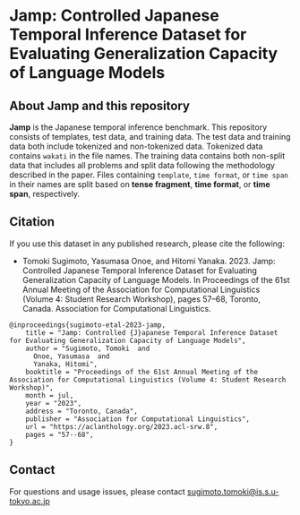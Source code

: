 # Jamp: Controlled Japanese Temporal Inference Dataset for Evaluating Generalization Capacity of Language Models

## About Jamp and this repository

**Jamp** is the Japanese temporal inference benchmark. This repository consists of templates, test data, and training data. The test data and training data both include tokenized and non-tokenized data. Tokenized data contains `wakati` in the file names. The training data contains both non-split data that includes all problems and split data following the methodology described in the paper. Files containing `template`, `time format`, or `time span` in their names are split based on **tense fragment**, **time format**, or **time span**, respectively.


## Citation

If you use this dataset in any published research, please cite the following:

- Tomoki Sugimoto, Yasumasa Onoe, and Hitomi Yanaka. 2023. Jamp: Controlled Japanese Temporal Inference Dataset for Evaluating Generalization Capacity of Language Models. In Proceedings of the 61st Annual Meeting of the Association for Computational Linguistics (Volume 4: Student Research Workshop), pages 57–68, Toronto, Canada. Association for Computational Linguistics.

```
@inproceedings{sugimoto-etal-2023-jamp,
    title = "Jamp: Controlled {J}apanese Temporal Inference Dataset for Evaluating Generalization Capacity of Language Models",
    author = "Sugimoto, Tomoki  and
      Onoe, Yasumasa  and
      Yanaka, Hitomi",
    booktitle = "Proceedings of the 61st Annual Meeting of the Association for Computational Linguistics (Volume 4: Student Research Workshop)",
    month = jul,
    year = "2023",
    address = "Toronto, Canada",
    publisher = "Association for Computational Linguistics",
    url = "https://aclanthology.org/2023.acl-srw.8",
    pages = "57--68",
}
```

## Contact

For questions and usage issues, please contact sugimoto.tomoki@is.s.u-tokyo.ac.jp